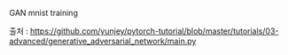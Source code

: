GAN mnist training



출처 :
https://github.com/yunjey/pytorch-tutorial/blob/master/tutorials/03-advanced/generative_adversarial_network/main.py
